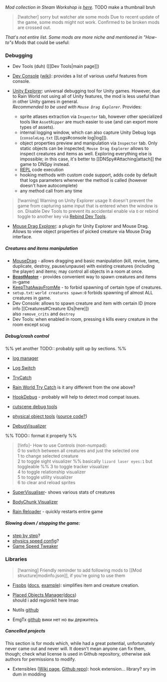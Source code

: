 *Mod collection in Steam Workshop is [here](https://steamcommunity.com/sharedfiles/filedetails/?id=3460051608).*
TODO make a thumbnail bruh

>[!watcher] sorry but watcher ate some mods
> Due to recent update of the game, some mods might not work.
> Confirmed to be broken mods are crossed out.

*That's not entire list. Some mods are more niche and mentioned in "How-to"s*
Mods that could be useful:  
### Debugging  
- Dev Tools (duh) ([[Dev Tools|main page]])  
- [Dev Console](https://steamcommunity.com/sharedfiles/filedetails/?id=2920528044) ([wiki](https://github.com/SlimeCubed/DevConsole/wiki)): provides a list of various useful features from console.

- [Unity Explorer](https://steamcommunity.com/sharedfiles/filedetails/?id=3317633200): universal debugging tool for Unity games. However, due to Rain World not using all of Unity features, the mod is less useful than in other Unity games in general.  
	*Recommended to be used with `Mouse Drag Explorer`.*
	Provides:
	- sprite atlases extraction via `Inspector` tab, however other specialized tools like `AssetRipper` are much easier to use (and can export more types of assets).
	- internal logging window, which can also capture Unity Debug logs (`consoleLog.txt` [[Logs#console log|log]]).
	- object properties preview and manipulation via `Inspector` tab.
		Only static objects can be inspected; `Mouse Drag Explorer` allows to inspect creatures and items as well. Exploring everything else is impossible; in this case, it's better to [[DNSpy#Attaching|attach]] the game to DNSpy instead. 
	- [REPL](https://en.wikipedia.org/wiki/Read%E2%80%93eval%E2%80%93print_loop) code execution
	- hooking methods with custom code support, adds code by default that logs parameters whenever the method is called (however doesn't have autocomplete)
	- any method call from any time

> [!warning] Warning on Unity Explorer usage
> It doesn't prevent the game from capturing same input that is entered when the window is on. Disable Dev Tools to prevent its accidental enable via `O` or rebind toggle to another key via [Rebind Dev Tools](https://steamcommunity.com/sharedfiles/filedetails/?id=2940372957).

	
- [Mouse Drag Explorer](https://steamcommunity.com/sharedfiles/filedetails/?id=3460881795): a plugin for Unity Explorer and Mouse Drag. Allows to view object properties of picked creature via Mouse Drag interface.
##### Creatures and items manipulation  
- [MouseDrag](https://steamcommunity.com/sharedfiles/filedetails/?id=3008864244) - allows dragging and basic manipulation (kill, revive, tame, duplicate, destroy, pause/unpause) with existing creatures (including the player) and items; may control all objects in a room at once. 
- ~~[BeastMaster](https://steamcommunity.com/sharedfiles/filedetails/?id=2920903670)~~ - provides convenient way to spawn creatures and items in-game  
- [KeepThatAwayFromMe](https://steamcommunity.com/sharedfiles/filedetails/?id=2924212543) - to forbid spawning of certain type of creatures.  
- `setup.txt`: `world creatures spawn:0` forbids spawning of almost ALL creatures in game.
- Dev Console: allows to spawn creature and item with certain ID (more info [[Creatures#Creature IDs|here]])  
	also `remove_crits` and `destroy` 
- Dev Tools: when enabled in room, pressing `8` kills every creature in the room except scug

##### Debug/crash control
%% yet another TODO:: probably split up by sections. %%

- [log manager](https://steamcommunity.com/sharedfiles/filedetails/?id=3138158069)  
- [Log Switch](https://steamcommunity.com/sharedfiles/filedetails/?id=3194112300) 
- [TryCatch](https://steamcommunity.com/sharedfiles/filedetails/?id=2927326990)  
- [Rain World Try Catch](https://steamcommunity.com/sharedfiles/filedetails/?id=2922082966) is it any different from the one above?  
- [HookDebug](https://steamcommunity.com/sharedfiles/filedetails/?id=3414105084) - probably will help to detect mod compat issues.

- [cutscene debug tools](https://steamcommunity.com/sharedfiles/filedetails/?id=3269401924)  
- [physical object tools](https://steamcommunity.com/sharedfiles/filedetails/?id=2953383342) ([source code?](https://github.com/casheww/RW-ToolBox))

- [DebugVisualizer](https://steamcommunity.com/sharedfiles/filedetails/?id=3136260525)  

%% TODO:: format it properly %%
> [!info]- How to use
> Controls (non-numpad):  
> 0 to switch between all creatures and just the selected one  
> 1 to change selected creature  
> 2 to toggle sight visualizer  %% basically `lizard laser eyes:1` but toggleable %%
> 3 to toggle tracker visualizer  
> 4 to toggle relationship visualizer  
> 5 to toggle utility visualizer  
> 6 to clear and reload sprites  
- [SuperVisualiser](https://steamcommunity.com/sharedfiles/filedetails/?id=3035802284)- shows various stats of creatures  
- [BodyChunk Visualizer](https://steamcommunity.com/sharedfiles/filedetails/?id=3252161184) 

- [Rain Reloader](https://steamcommunity.com/sharedfiles/filedetails/?id=3172072318) - quickly restarts entire game

##### Slowing down / stopping the game:  
- [step by step](https://steamcommunity.com/sharedfiles/filedetails/?id=3311149960)?  
- [physics speed config](https://steamcommunity.com/sharedfiles/filedetails/?id=2940029256)?  
- [Game Speed Tweaker](https://steamcommunity.com/sharedfiles/filedetails/?id=3413376142) 
### Libraries  
> [!warning] Friendly reminder to add following mods to [[Mod structure|modinfo.json]], if you're going to use them

- [Fisobs](https://steamcommunity.com/sharedfiles/filedetails/?id=2920541687) ([docs](https://docs.google.com/document/d/1RS8m_7cR5BIJwmRF9zZ1JnZXt-7j5pF8sm4jkRKiY1g/edit?tab=t.0#heading=h.jwenpzxh29co), [example](https://github.com/Dual-Iron/fisobs/blob/master/examples/README.md)): simplifies item and creature creation.  
- [Placed Objects Manager](https://steamcommunity.com/sharedfiles/filedetails/?id=2920439169)([docs](https://github.com/Rain-World-Modding/Pom))   
should i add regionkit here lmao

- Nutils [github](https://github.com/pkuyo/Nutils/)
- EmgTx [github](https://github.com/HarvieSorroway/EmgTx)
вики нет но вы держитесь

##### Cancelled projects
This section is for mods which, while had a great potential, unfortunately never came out and never will.
It doesn't mean anyone can fix them, though; check what license is used in Github repository, otherwise ask authors for permissions to modify.
- Extensibles ([Wiki page](https://rainworldmodding.miraheze.org/wiki/Extensibles), [Github repo](https://github.com/EtiTheSpirit/Extensibles/tree/master)): hook extension... library? sry im dum in modding